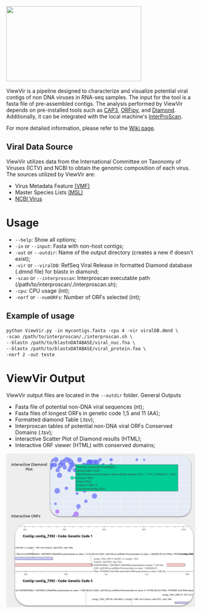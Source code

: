 <img src="https://github.com/gabrielvpina/my_images/blob/main/vvround.png" width="360" height="200">

ViewVir is a pipeline designed to characterize and visualize potential viral contigs of non DNA viruses in RNA-seq samples. The input for the tool is a fasta file of pre-assembled contigs. The analysis performed by ViewVir depends on pre-installed tools such as [CAP3](https://faculty.sites.iastate.edu/xqhuang/cap3-and-pcap-sequence-and-genome-assembly-programs), [ORFipy](https://github.com/urmi-21/orfipy), and [Diamond](https://github.com/bbuchfink/diamond). Additionally, it can be integrated with the local machine's [InterProScan](https://github.com/ebi-pf-team/interproscan).

For more detailed information, please refer to the [Wiki page](https://github.com/gabrielvpina/ViewVir/wiki).

## Viral Data Source
ViewVir utilizes data from the International Committee on Taxonomy of Viruses (ICTV) and NCBI to obtain the genomic composition of each virus. The sources utilized by ViewVir are:
- Virus Metadata Feature [(VMF)](https://ictv.global/vmf)
- Master Species Lists [(MSL)](https://ictv.global/msl)
- [NCBI Virus](https://www.ncbi.nlm.nih.gov/labs/virus/vssi/)

# Usage
- `--help`: Show all options;
- `-in` or `--input`: Fasta with non-host contigs;
- `-out` or `--outdir`: Name of the output directory (creates a new if doesn't exist);
- `-vir` or `--viralDB`: RefSeq Viral Release in formatted Diamond database (.dmnd file) for blastx in diamond;
- `-scan` or `--interproscan`: Interproscan executable path (/path/to/interproscan/./interproscan.sh);
- `-cpu`: CPU usage (int);
- `-norf` or `--numORFs`: Number of ORFs selected (int);

## Example of usage

```
python ViewVir.py -in mycontigs.fasta -cpu 4 -vir viralDB.dmnd \
-scan /path/to/interproscan/./interproscan.sh \
--blastn /path/to/blastnDATABASE/viral_nuc.fna \
--blastx /path/to/blastxDATABASE/viral_protein.faa \
-norf 2 -out teste
```
# ViewVir Output
ViewVir output files are located in the `--outdir` folder.
General Outputs
- Fasta file of potential non-DNA viral sequences (nt);
- Fasta files of longest ORFs in genetic code 1,5 and 11 (AA);
- Formatted diamond Table (.tsv);
- Interproscan tables of potential non-DNA viral ORFs Conserved Domains (.tsv);
- Interactive Scatter Plot of Diamond results (HTML);
- Interactive ORF viewer (HTML) with conserved domains;

![alt text](https://github.com/gabrielvpina/my_images/blob/main/vvscreen.png)


